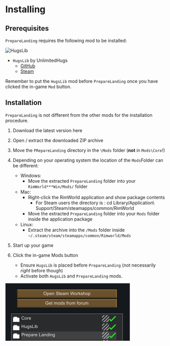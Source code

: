 Installing
==========

Prerequisites
-------------

`PrepareLanding` requires the following mod to be installed:

![HugsLib](http://i.imgur.com/9L4f8u7.png)

- `HugsLib` by UnlimitedHugs
    - [GitHub](https://github.com/UnlimitedHugs/RimworldHugsLib/releases/latest)
    - [Steam](http://steamcommunity.com/sharedfiles/filedetails/?id=818773962)

Remember to put the `HugsLib` mod before `PrepareLanding` once you have clicked the in-game `Mod` button.

Installation
------------

`PrepareLanding` is not different from the other mods for the installation procedure.

1. Download the latest version here
2. Open / extract the downloaded ZIP archive
3. Move the `PRepareLanding` directory in the `\Mods` folder (**not** in `Mods\Core`!)
4. Depending on your operating system the location of the `Mods`Folder can be different:
    * Windows:
        - Move the extracted `PrepareLanding` folder into your `RimWorld***Win/Mods/` folder
    * Mac:
        - Right-click the RimWorld application and show package contents
            - For Steam users the directory is : cd Library/Application\ Support/Steam/steamapps/common/RimWorld
        - Move the extracted `PrepareLanding` folder into your `Mods` folder inside the application package
    * Linux:
        - Extract the archive into the `/Mods` folder inside  `~/.steam/steam/steamapps/common/Rimworld/Mods`

5. Start up your game
6. Click the in-game Mods button
    - Ensure `HugsLib` is placed before `PrepareLanding` (not necessarily *right* before though)
    - Activate both `HugsLib` and `PrepareLanding` mods.

![Mods Window](assets/mods_window.png)